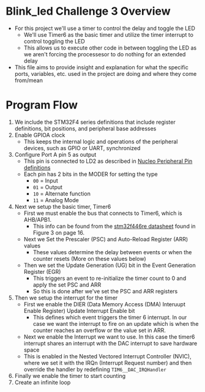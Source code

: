 # Blink\_led Challenge 3 Overview
- For this project we'll use a timer to control the delay and toggle the LED
    - We'll use Timer6 as the basic timer and utilize the timer interrupt to control toggling the LED
    - This allows us to execute other code in between toggling the LED as we aren't forcing the processesor to 
do nothing for an extended delay 
- This file aims to provide insight and explanation for what the specific ports, variables, etc. used in the project are doing and where they come from/mean

# Program Flow
1. We include the STM32F4 series definitions that include register definitions, bit positions, and peripheral base addresses
2. Enable GPIOA clock
    - This keeps the internal logic and operations of the peripheral devices, such as GPIO or UART, synchronized
3. Configure Port A pin 5 as output
    - This pin is connected to LD2 as described in [Nucleo Peripheral Pin definitions](https://github.com/ARMmbed/mbed-os/blob/master/targets/TARGET_STM/TARGET_STM32F4/TARGET_STM32F446xE/TARGET_NUCLEO_F446RE/PeripheralPins.c)
    - Each pin has 2 bits in the MODER for setting the type
        - `00` = Input
        - `01` = Output
        - `10` = Alternate function
        - `11` = Analog Mode   
4. Next we setup the basic timer, Timer6
    - First we must enable the bus that connects to Timer6, which is AHB/APB1.
        - This info can be found from the [stm32f446re datasheet](https://www.st.com/resource/en/datasheet/stm32f446re.pdf) found in Figure 3 on page 16. 
    - Next we Set the Prescaler (PSC) and Auto-Reload Register (ARR) values
        - These values determine the delay between events or when the counter resets (More on these values below)
    - Then we set the Update Generation (UG) bit in the Event Generation Register (EGR)
        - This triggers an event to re-initialize the timer count to 0 and apply the set PSC and ARR
        - So this is done after we've set the PSC and ARR registers
5. Then we setup the interrupt for the timer
    - First we enable the DIER (Data Memory Access (DMA) Interuupt Enable Register) Update Interrupt Enable bit
        - This defines which event triggers the timer 6 interrupt. In our case we want the interrupt to fire on an update which is when the counter reaches an overflow or the value set in ARR. 
    - Next we enable the Interrupt we want to use. In this case the timer6 interrupt shares an interrupt with the DAC interrupt to save hardware space
    - This is enabled in the Nested Vectored Interrupt Controller (NVIC), where we set it with the IRQn (Interrupt Request number) and then override the handler by redefining `TIM6__DAC_IRQHandler`
6. Finally we enable the timer to start counting
7. Create an infinite loop
